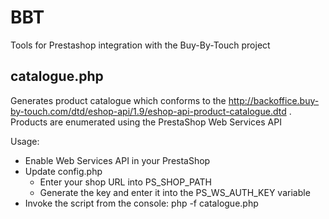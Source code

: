 BBT
===

Tools for Prestashop integration with the Buy-By-Touch project


catalogue.php
-------------
Generates product catalogue which conforms to the http://backoffice.buy-by-touch.com/dtd/eshop-api/1.9/eshop-api-product-catalogue.dtd . Products are enumerated using the PrestaShop Web Services API

Usage:

* Enable Web Services API in your PrestaShop
* Update config.php
    * Enter your shop URL into PS_SHOP_PATH
    * Generate the key and enter it into the PS_WS_AUTH_KEY variable
* Invoke the script from the console: php -f catalogue.php
